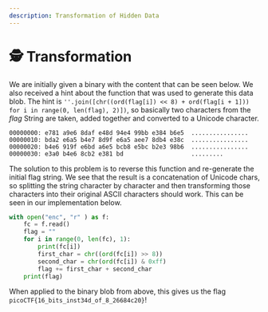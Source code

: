```yaml
---
description: Transformation of Hidden Data
---
```


# 🕵 Transformation

We are initially given a binary with the content that can be seen below. We also received a hint about the function that was used to generate this data blob. The hint is `''.join([chr((ord(flag[i]) << 8) + ord(flag[i + 1])) for i in range(0, len(flag), 2)])`, so basically two characters from the _flag_ String are taken, added together and converted to a Unicode character.

```
00000000: e781 a9e6 8daf e48d 94e4 99bb e384 b6e5  ................
00000010: bda2 e6a5 b4e7 8d9f e6a5 aee7 8db4 e38c  ................
00000020: b4e6 919f e6bd a6e5 bcb8 e5bc b2e3 98b6  ................
00000030: e3a0 b4e6 8cb2 e381 bd                   .........
```

The solution to this problem is to reverse this function and re-generate the initial flag string. We see that the result is a concatenation of Unicode chars, so splitting the string character by character and then transforming those characters into their original ASCII characters should work. This can be seen in our implementation below.

```python
with open("enc", "r" ) as f:
    fc = f.read()
    flag = ""
    for i in range(0, len(fc), 1):
        print(fc[i])
        first_char = chr((ord(fc[i]) >> 8))
        second_char = chr(ord(fc[i]) & 0xff)
        flag += first_char + second_char
    print(flag)
```

When applied to the binary blob from above, this gives us the flag `picoCTF{16_bits_inst34d_of_8_26684c20}`!
